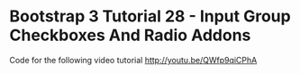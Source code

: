 Bootstrap 3 Tutorial 28 - Input Group Checkboxes And Radio Addons
=================================================================

Code for the following video tutorial http://youtu.be/QWfp9qiCPhA
